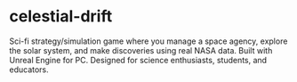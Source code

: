 # celestial-drift
Sci-fi strategy/simulation game where you manage a space agency, explore the solar system, and make discoveries using real NASA data. Built with Unreal Engine for PC. Designed for science enthusiasts, students, and educators.
